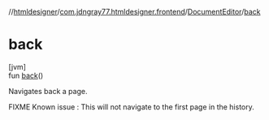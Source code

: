 //[htmldesigner](../../../index.md)/[com.jdngray77.htmldesigner.frontend](../index.md)/[DocumentEditor](index.md)/[back](back.md)

# back

[jvm]\
fun [back](back.md)()

Navigates back a page.

FIXME     Known issue : This will not navigate to the first                   page in the history.
